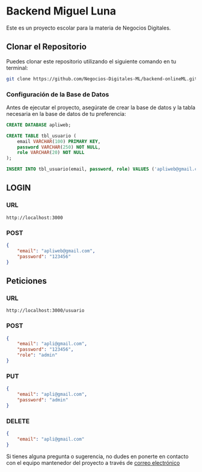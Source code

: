 # Backend Miguel Luna

Este es un proyecto escolar para la materia de Negocios Digitales.

## Clonar el Repositorio

Puedes clonar este repositorio utilizando el siguiente comando en tu terminal:

```bash
git clone https://github.com/Negocios-Digitales-ML/backend-onlineML.git
```

### Configuración de la Base de Datos

Antes de ejecutar el proyecto, asegúrate de crear la base de datos y la tabla necesaria en la base de datos de tu preferencia:

```sql
CREATE DATABASE apliweb;

CREATE TABLE tbl_usuario (
    email VARCHAR(100) PRIMARY KEY,
    password VARCHAR(250) NOT NULL,
    role VARCHAR(20) NOT NULL
);

INSERT INTO tbl_usuario(email, password, role) VALUES ('apliweb@gmail.com', '123456', 'admin');
```

## LOGIN

### URL
```
http://localhost:3000
```

### POST
```json
{
    "email": "apliweb@gmail.com",
    "password": "123456"
}
```

## Peticiones

### URL
```
http://localhost:3000/usuario
```

### POST
```json
{
    "email": "apli@gmail.com",
    "password": "123456",
    "role": "admin"
}
```

### PUT
```json
{
    "email": "apli@gmail.com",
    "password": "admin"
}
```

### DELETE
```json
{
    "email": "apli@gmail.com"
}
```

Si tienes alguna pregunta o sugerencia, no dudes en ponerte en contacto con el equipo mantenedor del proyecto a través de [correo electrónico](mailto:garraymiguel@gmail.com) 

